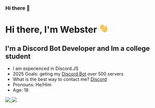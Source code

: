 ### Hi there 👋
# Hi there, I'm Webster <img width="30px" src="https://github.com/SatYu26/SatYu26/raw/master/Assets/Hi.gif" />



## I'm a Discord Bot Developer and Im a college student 
   
-  I am experienced in Discord.JS 
-  2025 Goals: geting my [Discord Bot](https://oliverbot.xyz/invite) over 500 servers
-  What is the best way to contact me? [Discord](https://discord.com/users/481068576363773972)
-  Pronouns: He/Him
-  Age: 18
<a href="https://discord.com/users/481068576363773972">
  <img src="https://discord.c99.nl/widget/theme-4/481068576363773972.png">
  </a>
  <a href="https://top.gg/bot/1245965408737951905">
  <img src="https://top.gg/api/widget/1245965408737951905.svg">
</a>

